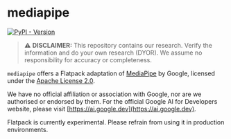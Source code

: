 # mediapipe

[![PyPI - Version](https://img.shields.io/pypi/v/flatpack)](https://pypi.org/project/flatpack/)

> :warning: **DISCLAIMER:** This repository contains our research. Verify the information and do your own research (DYOR). We assume no responsibility for accuracy or completeness.

`mediapipe` offers a Flatpack adaptation of [MediaPipe](https://github.com/google-ai-edge/mediapipe) by Google, licensed under the [Apache License 2.0](https://github.com/google-ai-edge/mediapipe/blob/master/LICENSE).

We have no official affiliation or association with Google, nor are we authorised or endorsed by them. For the official Google AI for Developers website, please visit [https://ai.google.dev](https://ai.google.dev).

Flatpack is currently experimental. Please refrain from using it in production environments.